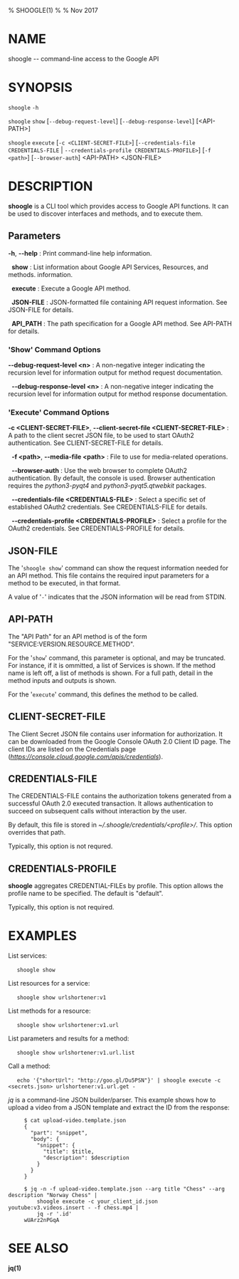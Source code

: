 % SHOOGLE(1)
% 
% Nov 2017

# NAME

shoogle -- command-line access to the Google API

# SYNOPSIS

`shoogle` `-h`

`shoogle` `show` [`--debug-request-level`] [`--debug-response-level`] [&lt;API-PATH&gt;]

`shoogle` `execute` [`-c <CLIENT-SECRET-FILE>`] [`--credentials-file CREDENTIALS-FILE` | `--credentials-profile CREDENTIALS-PROFILE>`] [`-f <path>`] [`--browser-auth`]  &lt;API-PATH&gt; &lt;JSON-FILE&gt;
# DESCRIPTION


**shoogle** is a CLI tool which provides access to Google API functions. It
can be used to discover interfaces and methods, and to execute them.


## Parameters

**-h**, **--help**
:    Print command-line help information.

&nbsp;
**show**
:    List information about Google API Services, Resources, and methods. information.

&nbsp;
**execute**
:    Execute a Google API method.

&nbsp;
**JSON-FILE**
:    JSON-formatted file containing API request information. See JSON-FILE
     for details.

&nbsp;
**API_PATH**
:     The path specification for a Google API method. See API-PATH for details.


### 'Show' Command Options
**--debug-request-level &lt;n&gt;**
:    A non-negative integer indicating the recursion level for information output for method request documentation.

&nbsp;
**--debug-response-level &lt;n&gt;**
:    A non-negative integer indicating the recursion level for information output for method response documentation.


### 'Execute' Command Options
**-c &lt;CLIENT-SECRET-FILE&gt;**, **--client-secret-file &lt;CLIENT-SECRET-FILE&gt;**
:    A path to the client secret JSON file, to be used to start OAuth2 authentication. See CLIENT-SECRET-FILE for details.

&nbsp;
**-f &lt;path&gt;**, **--media-file &lt;path&gt;**
:    File to use for media-related operations.

&nbsp;
**--browser-auth**
:    Use the web browser to complete OAuth2 authentication. By default, the
     console is used. Browser authentication requires the *python3-pyqt4* and *python3-pyqt5.qtwebkit* packages.

&nbsp;
**--credentials-file &lt;CREDENTIALS-FILE&gt;**
:    Select a specific set of established OAuth2 credentials. See CREDENTIALS-FILE for details.

&nbsp;
**--credentials-profile &lt;CREDENTIALS-PROFILE&gt;**
:    Select a profile for the OAuth2 credentials. See CREDENTIALS-PROFILE for details.


## JSON-FILE

The '`shoogle show`' command can show the request information needed for an API method. This file contains the required input parameters for a method to be executed, in that format.

A value of '`-`' indicates that the JSON information will be read from STDIN.

## API-PATH

The "API Path" for an API method is of the form "SERVICE:VERSION.RESOURCE.METHOD". 

For the '`show`' command, this parameter is optional, and may be truncated. For instance, if it is ommitted, a list of Services is shown. If the method name is left off, a list of methods is shown. For a full path, detail in the method inputs and outputs is shown.

For the '`execute`' command, this defines the method to be called.

## CLIENT-SECRET-FILE

The Client Secret JSON file contains user information for authorization. It can be downloaded from the Google Console OAuth 2.0 Client ID page. The client IDs are listed on the Credentials page (*https://console.cloud.google.com/apis/credentials*).

## CREDENTIALS-FILE

The CREDENTIALS-FILE contains the authorization tokens generated from a successful OAuth 2.0 executed transaction. It allows authentication to succeed on subsequent calls without interaction by the
user.

By default, this file is stored in *~/.shoogle/credentials/&lt;profile&gt;/*. This option overrides
that path.

Typically, this option is not requred.

## CREDENTIALS-PROFILE

**shoogle** aggregates CREDENTIAL-FILEs by profile. This option allows the profile name to be 
specified. The default is "default".

Typically, this option is not required.

# EXAMPLES

List services:

&nbsp;&nbsp;&nbsp;&nbsp;&nbsp;`shoogle show`

List resources for a service:

&nbsp;&nbsp;&nbsp;&nbsp;&nbsp;`shoogle show urlshortener:v1`

List methods for a resource:

&nbsp;&nbsp;&nbsp;&nbsp;&nbsp;`shoogle show urlshortener:v1.url`

List parameters and results for a method:

&nbsp;&nbsp;&nbsp;&nbsp;&nbsp;`shoogle show urlshortener:v1.url.list`

Call a method:

&nbsp;&nbsp;&nbsp;&nbsp;&nbsp;`echo '{"shortUrl": "http://goo.gl/Du5PSN"}' | shoogle execute -c <secrets.json> urlshortener:v1.url.get -`

*jq* is a command-line JSON builder/parser. This example shows how to upload a video from a JSON template and extract the ID from the response:


```shell
     $ cat upload-video.template.json
     {
       "part": "snippet",
       "body": {
         "snippet": {
           "title": $title,
           "description": $description
         }
       }
     }
```

```shell
     $ jq -n -f upload-video.template.json --arg title "Chess" --arg description "Norway Chess" |
         shoogle execute -c your_client_id.json youtube:v3.videos.insert - -f chess.mp4 |
         jq -r '.id'
     wUArz2nPGqA
```

# SEE ALSO

**jq(1)**

